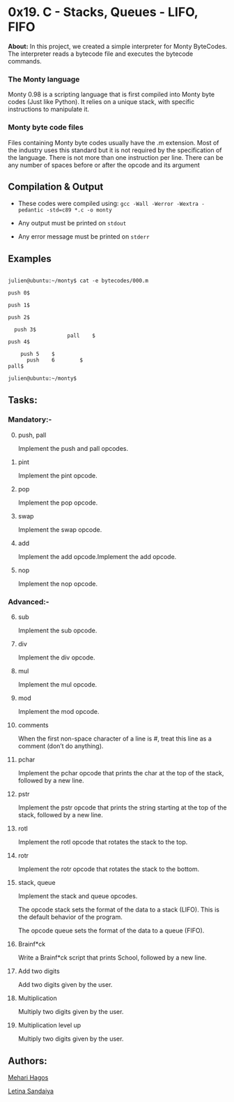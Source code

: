 # 0x19. C - Stacks, Queues - LIFO, FIFO

**About:** In this project, we created a simple interpreter for Monty ByteCodes. The interpreter reads a bytecode file and executes the bytecode commands.

### The Monty language

Monty 0.98 is a scripting language that is first compiled into Monty byte codes (Just like Python). It relies on a unique stack, with specific instructions to manipulate it.


### Monty byte code files

Files containing Monty byte codes usually have the .m extension. Most of the industry uses this standard but it is not required by the specification of the language. There is not more than one instruction per line. There can be any number of spaces before or after the opcode and its argument


## Compilation & Output

* These codes were compiled using: ```gcc -Wall -Werror -Wextra -pedantic -std=c89 *.c -o monty```

* Any output must be printed on ```stdout```

* Any error message must be printed on ```stderr```


## Examples

```

julien@ubuntu:~/monty$ cat -e bytecodes/000.m

push 0$

push 1$

push 2$

  push 3$
                   pall    $
push 4$

    push 5    $
      push    6        $
pall$

julien@ubuntu:~/monty$

```


## Tasks:

### Mandatory:-

0. push, pall

   Implement the push and pall opcodes.

1. pint

   Implement the pint opcode.

2. pop

   Implement the pop opcode.

3. swap

   Implement the swap opcode.

4. add

   Implement the add opcode.Implement the add opcode.

5. nop

   Implement the nop opcode.


### Advanced:-

6. sub

   Implement the sub opcode.

7. div

   Implement the div opcode.

8. mul

   Implement the mul opcode.

9. mod

   Implement the mod opcode.

10. comments

    When the first non-space character of a line is #, treat this line as a comment (don’t do anything).

11. pchar

    Implement the pchar opcode that prints the char at the top of the stack, followed by a new line.

12. pstr

    Implement the pstr opcode that prints the string starting at the top of the stack, followed by a new line.

13. rotl

    Implement the rotl opcode that rotates the stack to the top.

14. rotr

    Implement the rotr opcode that rotates the stack to the bottom.

15. stack, queue

    Implement the stack and queue opcodes.

    The opcode stack sets the format of the data to a stack (LIFO). This is the default behavior of the program.

    The opcode queue sets the format of the data to a queue (FIFO).

16. Brainf*ck

    Write a Brainf*ck script that prints School, followed by a new line.

17. Add two digits

    Add two digits given by the user.

18. Multiplication

    Multiply two digits given by the user.

19. Multiplication level up

    Multiply two digits given by the user.


## Authors:

[Mehari Hagos](https://github.com/Hagos2022/monty/)

[Letina Sandaiya](https://github.com/Letina-sage)